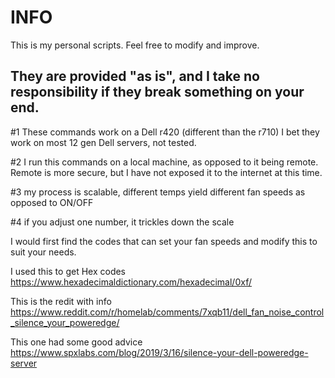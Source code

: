 # INFO

This is my personal scripts. Feel free to modify and improve.

They are provided "as is", and I take no responsibility if they break something on your end. 
----

#1 These commands work on a Dell r420 (different than the r710) I bet they work on most 12 gen Dell servers, not tested.

#2 I run this commands on a local machine, as opposed to it being remote.  Remote is more secure, but I have not exposed it to the internet at this time.

#3 my process is scalable, different temps yield different fan speeds as opposed to ON/OFF

#4 if you adjust one number, it trickles down the scale 

I would first find the codes that can set your fan speeds and modify this to suit your needs.

I used this to get Hex codes  
https://www.hexadecimaldictionary.com/hexadecimal/0xf/

This is the redit with info
https://www.reddit.com/r/homelab/comments/7xqb11/dell_fan_noise_control_silence_your_poweredge/


This one had some good advice
https://www.spxlabs.com/blog/2019/3/16/silence-your-dell-poweredge-server
